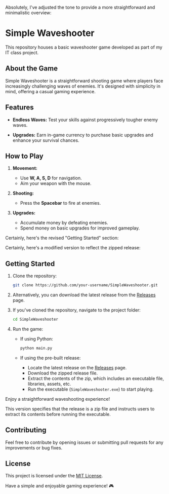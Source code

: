 Absolutely, I've adjusted the tone to provide a more straightforward and minimalistic overview:

# Simple Waveshooter

This repository houses a basic waveshooter game developed as part of my IT class project.

## About the Game

Simple Waveshooter is a straightforward shooting game where players face increasingly challenging waves of enemies. It's designed with simplicity in mind, offering a casual gaming experience.

## Features

- **Endless Waves:** Test your skills against progressively tougher enemy waves.
  
- **Upgrades:** Earn in-game currency to purchase basic upgrades and enhance your survival chances.

## How to Play

1. **Movement:**
   - Use **W, A, S, D** for navigation.
   - Aim your weapon with the mouse.

2. **Shooting:**
   - Press the **Spacebar** to fire at enemies.

3. **Upgrades:**
   - Accumulate money by defeating enemies.
   - Spend money on basic upgrades for improved gameplay.

Certainly, here's the revised "Getting Started" section:

Certainly, here's a modified version to reflect the zipped release:

## Getting Started

1. Clone the repository:

   ```bash
   git clone https://github.com/your-username/SimpleWaveshooter.git
   ```

2. Alternatively, you can download the latest release from the [Releases](https://github.com/your-username/SimpleWaveshooter/releases) page.

3. If you've cloned the repository, navigate to the project folder:

   ```bash
   cd SimpleWaveshooter
   ```

4. Run the game:

   - If using Python:
     ```bash
     python main.py
     ```

   - If using the pre-built release:
     - Locate the latest release on the [Releases](https://github.com/your-username/SimpleWaveshooter/releases) page.
     - Download the zipped release file.
     - Extract the contents of the zip, which includes an executable file, libraries, assets, etc.
     - Run the executable (`SimpleWaveshooter.exe`) to start playing.

Enjoy a straightforward waveshooting experience!

This version specifies that the release is a zip file and instructs users to extract its contents before running the executable.

## Contributing

Feel free to contribute by opening issues or submitting pull requests for any improvements or bug fixes.

## License

This project is licensed under the [MIT License](LICENSE).

Have a simple and enjoyable gaming experience! 🎮
